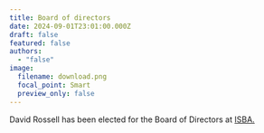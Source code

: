 ```yaml
---
title: Board of directors
date: 2024-09-01T23:01:00.000Z
draft: false
featured: false
authors:
  - "false"
image:
  filename: download.png
  focal_point: Smart
  preview_only: false
---
```

David Rossell has been elected for the Board of Directors at [ISBA.](https://bayesian.org/)
